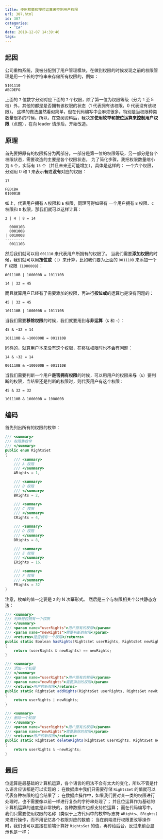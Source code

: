 ```yaml
---
title: 使用枚举和按位运算来控制用户权限
url: 307.html
id: 307
categories:
  - 'C#'
date: 2018-12-07 14:39:46
tags:
---
```


## 起因

公司重构系统，我被分配到了用户管理模块，在做到权限的时候发现之前的权限管理是用一个长的字符串来存储所有权限的，例如：

<!-- more -->

```text
5101110
ABCDEFG
```

上面的 `7` 位数字分别对应下面的 `7` 个权限，除了第一位为权限等级（分为 1 至 5 档）外，其他的都是是否拥有该权限的状态（1 代表拥有该权限，0 代表没有该权限）。 这样的做法虽然看似简单，但在代码编写中会麻烦很多，特别是当权限种类数量很多的时候。所以，在查阅资料后，我决定**使用枚举和按位运算来控制用户权限**（点题），在向 leader 请示后，开始改造。

## 原理

首先要把原有的权限拆分为两部分，一部分是第一位的权限等级，另一部分是各个权限状态，需要改造的主要是各个权限状态。 为了简化步骤，我把权限数量缩小为 `6` 个，实际有 `15` 个（并且未来还可能增加），具体是这样的： 一个六个权限，分别用 0 和 1 来表示**有**或**没有**对应的权限：

```text
17

FEDCBA
010001B
```

如上，代表用户拥有 `A` 权限和 `E` 权限，同理可得如果有 一个用户拥有 `B` 权限、`C` 权限和 `D` 权限，那我们就可以这样计算：

```text
2 | 4 | 8 = 14

  000010B
  000100B
| 001000B
---------
  001110B
```

然后我们就可以用 `001110` 来代表用户所拥有的权限了。 当我们需要**添加权限**的时候，我们就可以用**按位或**（`|`）来计算，比如我们要为上面的 `001110B` 来添加一个 F 权限（`100000B`）：

```text
001110B | 100000B = 101110B

14 | 32 = 45
```

而且就算用户已经有了需要添加的权限，再进行**按位或**的运算也是没有问题的：

```text
45 | 32 = 45

101110B | 100000B = 101110B
```

当我们需要**移除权限**的时候，我们就要用到**与非运算**（`&` 和 `~`）：

```text
45 & ~32 = 14

101110B & ~100000B = 001110B
```

同样的，就算用户本来没有这个权限，在移除权限时也不会有问题：

```text
14 & ~32 = 14

001110B & ~100000B = 001110B
```

当我们需要判断一个用户**是否拥有权限**的时候，可以用用户的权限来**与**（`&`）要判断的权限，当结果还是判断的权限时，则代表用户有这个权限：

```text
45 & 32 = 32

101110B & 100000B = 100000B
```

## 编码

首先列出所有的权限的枚举：

```csharp
/// <summary>
/// 权限集枚举
/// </summary>
public enum RightsSet
{
    /// <summary>
    /// A 权限
    /// </summary>
    ARights = 1,

    /// <summary>
    /// B 权限
    /// </summary>
    BRights = 2,

    /// <summary>
    /// C 权限
    /// </summary>
    CRights = 4,

    /// <summary>
    /// D 权限
    /// </summary>
    DRights = 8,

    /// <summary>
    /// E 权限
    /// </summary>
    ERights = 16,

    /// <summary>
    /// F 权限
    /// </summary>
    FRights = 32
}
```

注意，枚举的值一定要是 `2` 的 N 次幂形式。 然后是三个与权限相关个公共静态方法：

```csharp
/// <summary>
/// 判断是否拥有一个权限
/// </summary>
/// <param name="userRights">用户原有的权限</param>
/// <param name="newRights">需要判断的权限</param>
/// <returns>是否拥有一个权限</returns>
public static Boolean hasRights(RightsSet userRights, RightsSet newRights)
{
    return (userRights & newRights) == newRights;
}

/// <summary>
/// 添加一个权限
/// </summary>
/// <param name="userRights">用户原有的权限</param>
/// <param name="newRights">需要添加的权限</param>
/// <returns>用户的新权限</returns>
public static RightsSet addRights(RightsSet userRights, RightsSet newRights)
{
    return userRights | newRights;
}

/// <summary>
/// 删除一个权限
/// </summary>
/// <param name="userRights">用户原有的权限</param>
/// <param name="newRights">需要删除的权限</param>
/// <returns>用户的新权限</returns>
public static RightsSet deleteRights(RightsSet userRights, RightsSet newRights)
{
    return userRights & ~newRights;
}
```

## 最后

位运算是最基础的计算机运算，各个语言的用法不会有太大的变化，所以不管是什么语言应该都是可以实现的； 在数据库中我们只需要存储 `RightsSet` 的值就可以代表各种权限的组合结果了； 在数据库操作中，如果我们要对某一类的权限进行处理时，也不需要像以前一样进行复杂的字符串处理了； 并且位运算作为基础的计算机运算的速度是非常快的，各种数据库也都支持位运算； 而在代码编写中，我们只需要使用权限的名称（类似于上方代码中的枚举标志符 `ARights`、`BRights`）来进行操作，而不用记忆各个权限对应的数值； 当在前端进行权限更改等操作时，我们也可以直接在前端计算好 `RightsSet` 的值，再传给后台，反过来前台显示也是一样；
